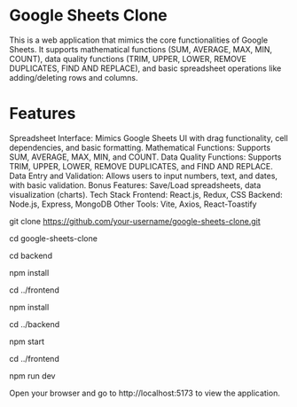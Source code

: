 
# Google Sheets Clone
This is a web application that mimics the core functionalities of Google Sheets. It supports mathematical functions (SUM, AVERAGE, MAX, MIN, COUNT), data quality functions (TRIM, UPPER, LOWER, REMOVE DUPLICATES, FIND AND REPLACE), and basic spreadsheet operations like adding/deleting rows and columns.

# Features
Spreadsheet Interface: Mimics Google Sheets UI with drag functionality, cell dependencies, and basic formatting.
Mathematical Functions: Supports SUM, AVERAGE, MAX, MIN, and COUNT.
Data Quality Functions: Supports TRIM, UPPER, LOWER, REMOVE DUPLICATES, and FIND AND REPLACE.
Data Entry and Validation: Allows users to input numbers, text, and dates, with basic validation.
Bonus Features: Save/Load spreadsheets, data visualization (charts).
Tech Stack
Frontend: React.js, Redux, CSS
Backend: Node.js, Express, MongoDB
Other Tools: Vite, Axios, React-Toastify

git clone https://github.com/your-username/google-sheets-clone.git

cd google-sheets-clone

cd backend

npm install

cd ../frontend

npm install

cd ../backend

npm start

cd ../frontend

npm run dev

Open your browser and go to http://localhost:5173 to view the application.
